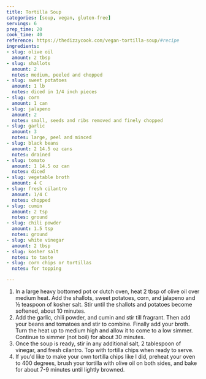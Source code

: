 ```yaml
---
title: Tortilla Soup
categories: [soup, vegan, gluten-free]
servings: 6
prep_time: 20
cook_time: 40
reference: https://thedizzycook.com/vegan-tortilla-soup/#recipe
ingredients:
- slug: olive oil
  amount: 2 tbsp
- slug: shallots
  amount: 2
  notes: medium, peeled and chopped
- slug: sweet potatoes
  amount: 1 lb
  notes: diced in 1/4 inch pieces
- slug: corn
  amount: 1 can
- slug: jalapeno
  amount: 2
  notes: small, seeds and ribs removed and finely chopped
- slug: garlic
  amount: 3
  notes: large, peel and minced
- slug: black beans
  amount: 2 14.5 oz cans
  notes: drained
- slug: tomato
  amount: 1 14.5 oz can
  notes: diced
- slug: vegetable broth
  amount: 4 C
- slug: fresh cilantro
  amount: 1/4 C
  notes: chopped
- slug: cumin
  amount: 2 tsp
  notes: ground
- slug: chili powder
  amount: 1.5 tsp
  notes: ground
- slug: white vinegar
  amount: 2 tbsp
- slug: kosher salt
  notes: to taste
- slug: corn chips or tortillas
  notes: for topping

---
```

1. In a large heavy bottomed pot or dutch oven, heat 2 tbsp of olive oil over medium heat. Add the shallots, sweet potatoes, corn, and jalapeno and ½ teaspoon of kosher salt. Stir until the shallots and potatoes become softened, about 10 minutes.
2. Add the garlic, chili powder, and cumin and stir till fragrant. Then add your beans and tomatoes and stir to combine. Finally add your broth. Turn the heat up to medium high and allow it to come to a low simmer. Continue to simmer (not boil) for about 30 minutes.
3. Once the soup is ready, stir in any additional salt, 2 tablespoon of vinegar, and fresh cilantro. Top with tortilla chips when ready to serve.
4. If you'd like to make your own tortilla chips like I did, preheat your oven to 400 degrees, brush your tortilla with olive oil on both sides, and bake for about 7-9 minutes until lightly browned.

